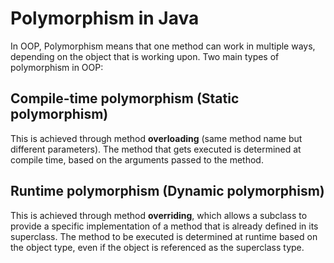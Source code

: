 # Polymorphism in Java
In OOP, Polymorphism means that one method can work in multiple ways, depending on the object that is working upon.
Two main types of polymorphism in OOP:

## Compile-time polymorphism (Static polymorphism)
This is achieved through method **overloading** (same method name but different parameters).
The method that gets executed is determined at compile time, based on the arguments passed to the method.

## Runtime polymorphism (Dynamic polymorphism)
This is achieved through method **overriding**, which allows a subclass to provide a specific implementation of a method that is already defined in its superclass.
The method to be executed is determined at runtime based on the object type, even if the object is referenced as the superclass type.
